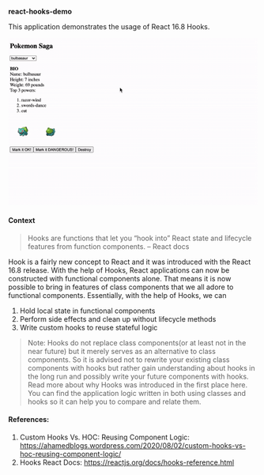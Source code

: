 **react-hooks-demo**

This application demonstrates the usage of React 16.8 Hooks.

![alt](https://github.com/ahamedali95/react-hooks-demo/blob/master/src/Screen-Recording-2020-09-28-at-7.gif)

#### Context 

>Hooks are functions that let you “hook into” React state and lifecycle features from function components. – React docs

Hook is a fairly new concept to React and it was introduced with the React 16.8 release.  With the help of Hooks, React applications can now be constructed with functional components alone. That means it is now possible to bring in features of class components that we all adore to functional components. Essentially, with the help of Hooks, we can

1. Hold local state in functional components
2. Perform side effects and clean up without lifecycle methods
3. Write custom hooks to reuse stateful logic

>Note: Hooks do not replace class components(or at least not in the near future) but it merely serves as an alternative to class components. So it is advised not to rewrite your existing class components with hooks but rather gain understanding about hooks in the long run and possibly write your future components with hooks. Read more about why Hooks was introduced in the first place here.
You can find the application logic written in 
both using classes and hooks so it can help you to compare and relate them. 

#### References:

1. Custom Hooks Vs. HOC: Reusing Component Logic: https://ahamedblogs.wordpress.com/2020/08/02/custom-hooks-vs-hoc-reusing-component-logic/
2. Hooks React Docs: https://reactjs.org/docs/hooks-reference.html
